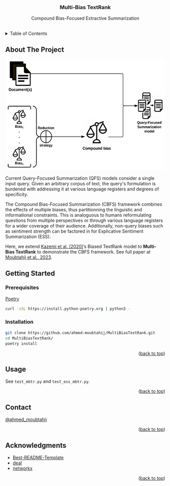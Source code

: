 <!-- Improved compatibility of back to top link: See: https://github.com/Ayenem/LDS -->
<a name="readme-top"></a>

<!-- PROJECT LOGO -->
<br />
<div align="center">
  <!-- <img src="images/CBFS.png" alt="Logo" width="500" height="350"> -->

  <h3 align="center">Multi-Bias TextRank</h3>

  <p align="center">
    Compound Bias-Focused Extractive Summarization
    <br />
    <br />
    <!-- <a href=#usage>View Demo</a> -->
    <!-- · -->
    <!-- <a href="https://github.com/Ayenem/MBTR/issues">Report Bug</a>
    ·
    <a href="https://github.com/Ayenem/MBTR/issues">Request Feature</a> -->
  </p>
</div>



<!-- TABLE OF CONTENTS -->
<details>
  <summary>Table of Contents</summary>
  <ol>
    <li>
      <a href="#about-the-project">About The Project</a>
    </li>
    <!-- <li> -->
      <!-- <a href="#references">References</a> -->
    <!-- </li> -->
    <li>
      <a href="#getting-started">Getting Started</a>
      <ul>
        <li><a href="#prerequisites">Prerequisites</a></li>
        <li><a href="#installation">Installation</a></li>
      </ul>
    </li>
    <li><a href="#usage">Usage</a></li>
    <!-- <li><a href="#license">License</a></li> -->
    <li><a href="#contact">Contact</a></li>
    <li><a href="#acknowledgments">Acknowledgments</a></li>
  </ol>
</details>



<!-- ABOUT THE PROJECT -->
## About The Project

<div align="center">
  <img src="images/CBFS.png" alt="Logo" width="500" height="350">
</div>
<!-- [![Product Name Screen Shot][product-screenshot]](https://www.researchgate.net/publication/232645575_Graph-Based_Algorithms_for_Text_Summarization) -->

Current Query-Focused Summarization (QFS) models consider a single input query. Given an arbitrary corpus of text, the query's formulation is burdened with addressing it at various language registers and degrees of specificity.

The Compound Bias-Focused Summarization (CBFS) framework combines the effects of multiple biases, thus partitionning the linguistic and informational constraints. This is analoguous to humans reformulating questions from multiple perspectives or through various language registers for a wider coverage of their audience. Additionally, non-query biases such as sentiment strength can be factored in for Explicative Sentiment Summarization (ESS).

Here, we extend [Kazemi et al. (2020)](https://aclanthology.org/2020.coling-main.144/)’s Biased TextRank model to **Multi-Bias TextRank** to demonstrate the CBFS framework. See full paper at [Moubtahij et al., 2023](https://espace.etsmtl.ca/id/eprint/3239/1/MOUBTAHIJ_Ahmed.pdf).

<!-- REFERENCES -->
<!-- ## References -->
<!-- Refer to the paper when/if it's accepted -->

<!-- GETTING STARTED -->
## Getting Started

### Prerequisites

[Poetry](https://python-poetry.org/docs/#installing-with-the-official-installer)
```sh
curl -sSL https://install.python-poetry.org | python3 -
```
### Installation

```sh
git clone https://github.com/ahmed-moubtahij/MultiBiasTextRank.git
cd MultiBiasTextRank/
poetry install
```

<p align="right">(<a href="#readme-top">back to top</a>)</p>

<!-- USAGE EXAMPLES -->
## Usage

See `test_mbtr.py` and `test_ess_mbtr.py`.

<!-- LICENSE -->
<!-- ## License -->

<!-- Distributed under the MIT License. See `LICENSE.txt` for more information. -->

<p align="right">(<a href="#readme-top">back to top</a>)</p>


<!-- CONTACT -->
## Contact

[@ahmed_moubtahij](https://x.com/ahmed_moubtahij)

<p align="right">(<a href="#readme-top">back to top</a>)</p>


<!-- ACKNOWLEDGMENTS -->
## Acknowledgments

* [Best-README-Template](https://github.com/othneildrew/Best-README-Template)
* [deal](https://github.com/life4/deal)
* [networkx](https://networkx.org/documentation/stable/reference/algorithms/generated/networkx.algorithms.link_analysis.pagerank_alg.pagerank.html)

<p align="right">(<a href="#readme-top">back to top</a>)</p>


<!-- MARKDOWN LINKS & IMAGES -->
<!-- https://www.markdownguide.org/basic-syntax/#reference-style-links -->
[product-screenshot]: images/textrank_graph.png
